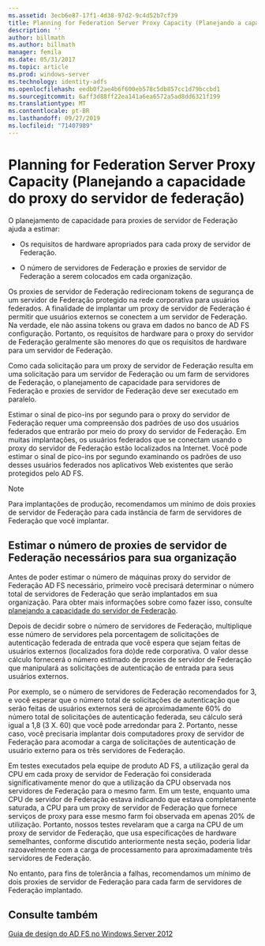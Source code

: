 ```yaml
---
ms.assetid: 3ecb6e87-17f1-4d38-97d2-9c4d52b7cf39
title: Planning for Federation Server Proxy Capacity (Planejando a capacidade do proxy do servidor de federação)
description: ''
author: billmath
ms.author: billmath
manager: femila
ms.date: 05/31/2017
ms.topic: article
ms.prod: windows-server
ms.technology: identity-adfs
ms.openlocfilehash: eedb0f2ae4b6f600eb578c5db857cc1d79bccbd1
ms.sourcegitcommit: 6aff3d88ff22ea141a6ea6572a5ad8dd6321f199
ms.translationtype: MT
ms.contentlocale: pt-BR
ms.lasthandoff: 09/27/2019
ms.locfileid: "71407989"
---
```

# <a name="planning-for-federation-server-proxy-capacity"></a>Planning for Federation Server Proxy Capacity (Planejando a capacidade do proxy do servidor de federação)

O planejamento de capacidade para proxies de servidor de Federação ajuda a estimar:  
  
-   Os requisitos de hardware apropriados para cada proxy de servidor de Federação.  
  
-   O número de servidores de Federação e proxies de servidor de Federação a serem colocados em cada organização.  
  
Os proxies de servidor de Federação redirecionam tokens de segurança de um servidor de Federação protegido na rede corporativa para usuários federados. A finalidade de implantar um proxy de servidor de Federação é permitir que usuários externos se conectem a um servidor de Federação. Na verdade, ele não assina tokens ou grava em dados no banco de AD FS configuração. Portanto, os requisitos de hardware para o proxy do servidor de Federação geralmente são menores do que os requisitos de hardware para um servidor de Federação.  
  
Como cada solicitação para um proxy de servidor de Federação resulta em uma solicitação para um servidor de Federação ou um farm de servidores de Federação, o planejamento de capacidade para servidores de Federação e proxies de servidor de Federação deve ser executado em paralelo.  
  
Estimar o sinal de pico\-ins por segundo para o proxy do servidor de Federação requer uma compreensão dos padrões de uso dos usuários federados que entrarão por meio do proxy do servidor de Federação. Em muitas implantações, os usuários federados que se conectam usando o proxy do servidor de Federação estão localizados na Internet. Você pode estimar o sinal de pico\-ins por segundo examinando os padrões de uso desses usuários federados nos aplicativos Web existentes que serão protegidos pelo AD FS.  
  
> [!NOTE]  
> Para implantações de produção, recomendamos um mínimo de dois proxies de servidor de Federação para cada instância de farm de servidores de Federação que você implantar.  
  
## <a name="estimate-the-number-of-federation-server-proxies-required-for-your-organization"></a>Estimar o número de proxies de servidor de Federação necessários para sua organização  
Antes de poder estimar o número de máquinas proxy do servidor de Federação AD FS necessário, primeiro você precisará determinar o número total de servidores de Federação que serão implantados em sua organização. Para obter mais informações sobre como fazer isso, consulte [planejando a capacidade do servidor de Federação](Planning-for-Federation-Server-Capacity.md).  
  
Depois de decidir sobre o número de servidores de Federação, multiplique esse número de servidores pela porcentagem de solicitações de autenticação federada de entrada que você espera que sejam feitas de usuários externos \(localizados fora do\)de rede corporativa. O valor desse cálculo fornecerá o número estimado de proxies de servidor de Federação que manipulará as solicitações de autenticação de entrada para seus usuários externos.  
  
Por exemplo, se o número de servidores de Federação recomendados for 3, e você esperar que o número total de solicitações de autenticação que serão feitas de usuários externos será de aproximadamente 60% do número total de solicitações de autenticação federada, seu cálculo será igual a 1,8 \(3 X. 60\) que você pode arredondar para 2.  Portanto, nesse caso, você precisaria implantar dois computadores proxy de servidor de Federação para acomodar a carga de solicitações de autenticação de usuário externo para os três servidores de Federação.  
  
Em testes executados pela equipe de produto AD FS, a utilização geral da CPU em cada proxy de servidor de Federação foi considerada significativamente menor do que a utilização da CPU observada nos servidores de Federação para o mesmo farm.  Em um teste, enquanto uma CPU de servidor de Federação estava indicando que estava completamente saturada, a CPU para um proxy de servidor de Federação que fornece serviços de proxy para esse mesmo farm foi observada em apenas 20% de utilização. Portanto, nossos testes revelaram que a carga na CPU de um proxy de servidor de Federação, que usa especificações de hardware semelhantes, conforme discutido anteriormente nesta seção, poderia lidar razoavelmente com a carga de processamento para aproximadamente três servidores de Federação.  
  
No entanto, para fins de tolerância a falhas, recomendamos um mínimo de dois proxies de servidor de Federação para cada farm de servidores de Federação implantado.  
  
## <a name="see-also"></a>Consulte também
[Guia de design do AD FS no Windows Server 2012](AD-FS-Design-Guide-in-Windows-Server-2012.md)

